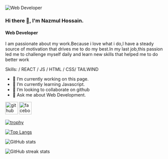 ![Web Developer](https://scontent.fdac4-1.fna.fbcdn.net/v/t39.30808-6/319281038_1115402312504463_8752409839034590134_n.jpg?stp=dst-jpg_s1080x2048&_nc_cat=103&ccb=1-7&_nc_sid=783fdb&_nc_eui2=AeGXjFXayM0PAdGWQBSEo7tTXtvsVDtXgrle2-xUO1eCuQeRWISdvBcJw-og9p3R0Ra7n_1BlL5oYzFTpQCrbpIn&_nc_ohc=cS2BY9GP3GsAX-x52Wc&_nc_oc=AQk1yfKlAljZMeXvdeLZjfTcqDL4AztVH89w8T790PVMDfdhtGK58hFt8-TKAm6vd8Q&_nc_zt=23&_nc_ht=scontent.fdac4-1.fna&oh=00_AfBjSNFX4XGSs30J6mrQex2fqGtC8M-hSH-8adnP3OVdVA&oe=6593C6B4)

### Hi there 👋, I'm Nazmul Hossain.
#### Web Developer


I am passionate about my work.Because i love what i do,I have a steady source of motivation that drives me to do
my best.In my last job,this passion led me to challenge myself daily and learn new skills that helped me to do
better work

Skills:  / REACT / JS / HTML / CSS/ TAILWIND

- 🔭 I’m currently working on this page. 
- 🌱 I’m currently learning Javascript. 
- 👯 I’m looking to collaborate on github 
- 💬 Ask me about Web Development. 


[<img src='https://cdn.jsdelivr.net/npm/simple-icons@3.0.1/icons/github.svg' alt='github' height='40'>](https://github.com/Nazmulhossain360)  [<img src='https://cdn.jsdelivr.net/npm/simple-icons@3.0.1/icons/facebook.svg' alt='facebook' height='40'>](https://www.facebook.com/nazmulhossain.3600)  

[![trophy](https://github-profile-trophy.vercel.app/?username=Nazmulhossain360)](https://github.com/ryo-ma/github-profile-trophy)

[![Top Langs](https://github-readme-stats.vercel.app/api/top-langs/?username=Nazmulhossain360)](https://github.com/anuraghazra/github-readme-stats)

![GitHub stats](https://github-readme-stats.vercel.app/api?username=Nazmulhossain360&show_icons=true)  

![GitHub streak stats](https://streak-stats.demolab.com/?user=Nazmulhossain360)  

